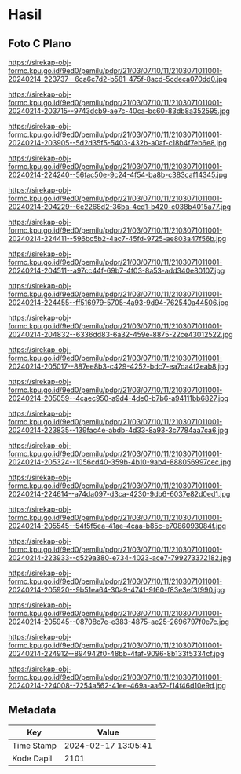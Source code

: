 # Hasil

## Foto C Plano

https://sirekap-obj-formc.kpu.go.id/9ed0/pemilu/pdpr/21/03/07/10/11/2103071011001-20240214-223737--6ca6c7d2-b581-475f-8acd-5cdeca070dd0.jpg

https://sirekap-obj-formc.kpu.go.id/9ed0/pemilu/pdpr/21/03/07/10/11/2103071011001-20240214-203715--9743dcb9-ae7c-40ca-bc60-83db8a352595.jpg

https://sirekap-obj-formc.kpu.go.id/9ed0/pemilu/pdpr/21/03/07/10/11/2103071011001-20240214-203905--5d2d35f5-5403-432b-a0af-c18b4f7eb6e8.jpg

https://sirekap-obj-formc.kpu.go.id/9ed0/pemilu/pdpr/21/03/07/10/11/2103071011001-20240214-224240--56fac50e-9c24-4f54-ba8b-c383caf14345.jpg

https://sirekap-obj-formc.kpu.go.id/9ed0/pemilu/pdpr/21/03/07/10/11/2103071011001-20240214-204229--6e2268d2-36ba-4ed1-b420-c038b4015a77.jpg

https://sirekap-obj-formc.kpu.go.id/9ed0/pemilu/pdpr/21/03/07/10/11/2103071011001-20240214-224411--596bc5b2-4ac7-45fd-9725-ae803a47f56b.jpg

https://sirekap-obj-formc.kpu.go.id/9ed0/pemilu/pdpr/21/03/07/10/11/2103071011001-20240214-204511--a97cc44f-69b7-4f03-8a53-add340e80107.jpg

https://sirekap-obj-formc.kpu.go.id/9ed0/pemilu/pdpr/21/03/07/10/11/2103071011001-20240214-224455--ff516979-5705-4a93-9d94-762540a44506.jpg

https://sirekap-obj-formc.kpu.go.id/9ed0/pemilu/pdpr/21/03/07/10/11/2103071011001-20240214-204832--6336dd83-6a32-459e-8875-22ce43012522.jpg

https://sirekap-obj-formc.kpu.go.id/9ed0/pemilu/pdpr/21/03/07/10/11/2103071011001-20240214-205017--887ee8b3-c429-4252-bdc7-ea7da4f2eab8.jpg

https://sirekap-obj-formc.kpu.go.id/9ed0/pemilu/pdpr/21/03/07/10/11/2103071011001-20240214-205059--4caec950-a9d4-4de0-b7b6-a94111bb6827.jpg

https://sirekap-obj-formc.kpu.go.id/9ed0/pemilu/pdpr/21/03/07/10/11/2103071011001-20240214-223835--139fac4e-abdb-4d33-8a93-3c7784aa7ca6.jpg

https://sirekap-obj-formc.kpu.go.id/9ed0/pemilu/pdpr/21/03/07/10/11/2103071011001-20240214-205324--1056cd40-359b-4b10-9ab4-888056997cec.jpg

https://sirekap-obj-formc.kpu.go.id/9ed0/pemilu/pdpr/21/03/07/10/11/2103071011001-20240214-224614--a74da097-d3ca-4230-9db6-6037e82d0ed1.jpg

https://sirekap-obj-formc.kpu.go.id/9ed0/pemilu/pdpr/21/03/07/10/11/2103071011001-20240214-205545--54f5f5ea-41ae-4caa-b85c-e7086093084f.jpg

https://sirekap-obj-formc.kpu.go.id/9ed0/pemilu/pdpr/21/03/07/10/11/2103071011001-20240214-223933--d529a380-e734-4023-ace7-799273372182.jpg

https://sirekap-obj-formc.kpu.go.id/9ed0/pemilu/pdpr/21/03/07/10/11/2103071011001-20240214-205920--9b51ea64-30a9-4741-9f60-f83e3ef3f990.jpg

https://sirekap-obj-formc.kpu.go.id/9ed0/pemilu/pdpr/21/03/07/10/11/2103071011001-20240214-205945--08708c7e-e383-4875-ae25-2696797f0e7c.jpg

https://sirekap-obj-formc.kpu.go.id/9ed0/pemilu/pdpr/21/03/07/10/11/2103071011001-20240214-224912--894942f0-48bb-4faf-9096-8b133f5334cf.jpg

https://sirekap-obj-formc.kpu.go.id/9ed0/pemilu/pdpr/21/03/07/10/11/2103071011001-20240214-224008--7254a562-41ee-469a-aa62-f14f46d10e9d.jpg


## Metadata

| Key        | Value               |
| ---------- | ------------------- |
| Time Stamp | 2024-02-17 13:05:41 |
| Kode Dapil | 2101                |



